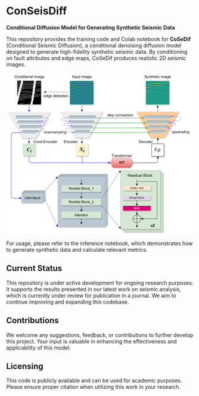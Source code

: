 # ConSeisDiff
**Conditional Diffusion Model for Generating Synthetic Seismic Data**

This repository provides the training code and Colab notebook for **CoSeDif** (Conditional Seismic Diffusion), a conditional denoising diffusion model designed to generate high-fidelity synthetic seismic data. By conditioning on fault attributes and edge maps, CoSeDif produces realistic 2D seismic images.

<div style="text-align: center;">
    <img src="images/workflow.png" alt="ConSeisDiff Workflow" width="500">
</div>

For usage, please refer to the inference notebook, which demonstrates how to generate synthetic data and calculate relevant metrics.

## Current Status
This repository is under active development for ongoing research purposes. It supports the results presented in our latest work on seismic analysis, which is currently under review for publication in a journal. We aim to continue improving and expanding this codebase.

## Contributions
We welcome any suggestions, feedback, or contributions to further develop this project. Your input is valuable in enhancing the effectiveness and applicability of this model.

## Licensing
This code is publicly available and can be used for academic purposes. Please ensure proper citation when utilizing this work in your research.
